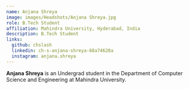 ```yaml
---
name: Anjana Shreya
image: images/Headshots/Anjana Shreya.jpg
role: B.Tech Student
affiliation: Mahindra University, Hyderabad, India
description: B.Tech Student
links:
  github: chslash
  linkedin: ch-s-anjana-shreya-68a74628a
  instagram: anjana.shreya
---
```



**Anjana Shreya** is an Undergrad student in the Department of Computer Science and Engineering at Mahindra University.
